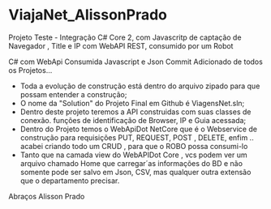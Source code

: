 # ViajaNet_AlissonPrado

Projeto Teste - Integração C# Core 2, com Javascritp de captação de Navegador , Title e IP com WebAPI REST, consumido por um Robot

C# com WebApi Consumida Javascript e Json
Commit Adicionado de todos os Projetos... 
  - Toda a evolução de construção está dentro do arquivo zipado para que possam entender a construção;
  - O nome da "Solution" do Projeto Final em Github é ViagensNet.sln;
  - Dentro deste projeto teremos a API construidas com suas classes de conexão. funções de identificação de Browser, IP e Guia acessada;
  - Dentro do Projeto temos o WebApiDot NetCore  que é o Webservice de construção para requisições PUT, REQUEST, POST , DELETE, enfim .. acabei criando todo um CRUD , para que o ROBO possa consumi-lo
  - Tanto que na camada view do WebAPIDot Core  , vcs podem ver um arquivo chamado Home que carregar´as informações do BD e não somente pode ser salvo em Json, CSV, mas qualquer outra extensão que o departamento precisar.

Abraços
Alisson Prado 
